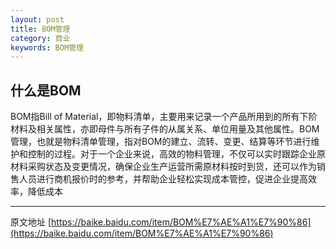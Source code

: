 ```yaml
---
layout: post
title: BOM管理
category: 商业
keywords: BOM管理
---
```

## 什么是BOM

BOM指Bill of Material，即物料清单，主要用来记录一个产品所用到的所有下阶材料及相关属性，亦即母件与所有子件的从属关系、单位用量及其他属性。BOM管理，也就是物料清单管理，指对BOM的建立、流转、变更、结算等环节进行维护和控制的过程。对于一个企业来说，高效的物料管理，不仅可以实时跟踪企业原材料采购状态及变更情况，确保企业生产运营所需原材料按时到货，还可以作为销售人员进行商机报价时的参考，并帮助企业轻松实现成本管控，促进企业提高效率，降低成本


---
原文地址 [https://baike.baidu.com/item/BOM%E7%AE%A1%E7%90%86](https://baike.baidu.com/item/BOM%E7%AE%A1%E7%90%86)

